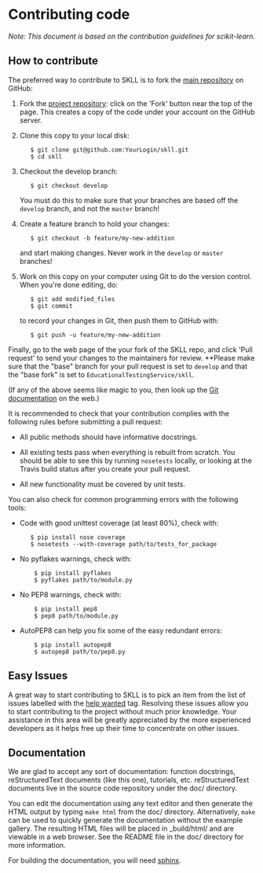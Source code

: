 
Contributing code
=================

*Note: This document is based on the contribution guidelines for scikit-learn.*

How to contribute
-----------------

The preferred way to contribute to SKLL is to fork the
[main repository](http://github.com/EducationalTestingService/skll/) on
GitHub:

1. Fork the [project repository](http://github.com/EducationalTestingService/skll/):
   click on the 'Fork' button near the top of the page. This creates
   a copy of the code under your account on the GitHub server.

2. Clone this copy to your local disk:

          $ git clone git@github.com:YourLogin/skll.git
          $ cd skll

3. Checkout the develop branch:

          $ git checkout develop

   You must do this to make sure that your branches are based off the
   ``develop`` branch, and not the ``master`` branch!

4. Create a feature branch to hold your changes:

          $ git checkout -b feature/my-new-addition

   and start making changes. Never work in the ``develop`` or ``master``
   branches!

5. Work on this copy on your computer using Git to do the version
   control. When you're done editing, do:

          $ git add modified_files
          $ git commit

   to record your changes in Git, then push them to GitHub with:

          $ git push -u feature/my-new-addition

Finally, go to the web page of the your fork of the SKLL repo,
and click 'Pull request' to send your changes to the maintainers for
review. **Please make sure that the "base" branch for your pull request is
set to ``develop`` and that the "base fork" is set to
``EducationalTestingService/skll``.

(If any of the above seems like magic to you, then look up the
[Git documentation](http://git-scm.com/documentation) on the web.)

It is recommended to check that your contribution complies with the
following rules before submitting a pull request:

-  All public methods should have informative docstrings.

-  All existing tests pass when everything is rebuilt from scratch. You should
   be able to see this by running ``nosetests`` locally, or looking at the
   Travis build status after you create your pull request.

-  All new functionality must be covered by unit tests.


You can also check for common programming errors with the following
tools:

-  Code with good unittest coverage (at least 80%), check with:

          $ pip install nose coverage
          $ nosetests --with-coverage path/to/tests_for_package

-  No pyflakes warnings, check with:

           $ pip install pyflakes
           $ pyflakes path/to/module.py

-  No PEP8 warnings, check with:

           $ pip install pep8
           $ pep8 path/to/module.py

-  AutoPEP8 can help you fix some of the easy redundant errors:

           $ pip install autopep8
           $ autopep8 path/to/pep8.py


Easy Issues
-----------

A great way to start contributing to SKLL is to pick an item
from the list of issues labelled with the [help wanted](https://github.com/EducationalTestingService/skll/labels/help%20wanted)
tag. Resolving these issues allow you to start contributing to the project
without much prior knowledge. Your assistance in this area will be greatly
appreciated by the more experienced developers as it helps free up their time
to concentrate on other issues.

Documentation
-------------

We are glad to accept any sort of documentation: function docstrings,
reStructuredText documents (like this one), tutorials, etc.
reStructuredText documents live in the source code repository under the
doc/ directory.

You can edit the documentation using any text editor and then generate
the HTML output by typing ``make html`` from the doc/ directory.
Alternatively, ``make`` can be used to quickly generate the
documentation without the example gallery. The resulting HTML files will
be placed in _build/html/ and are viewable in a web browser. See the
README file in the doc/ directory for more information.

For building the documentation, you will need [sphinx](http://sphinx.pocoo.org/).

